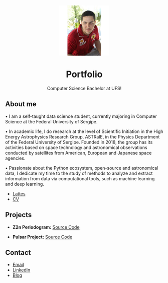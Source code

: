 
<!-- PROJECT LOGO -->
<br />
<p align="center">
  <a href="https://github.com/yohanalexander">
    <img src="/assets/img/signo.png" alt="Logo" width="160" height=160">
  </a>

  <h1 align="center">Portfolio</h1>

  <p align="center">
    Computer Science Bachelor at UFS!
    <br />

<!-- ABOUT THE PROJECT -->
## About me

• I am a self-taught data science student, currently majoring in Computer Science at the Federal University of Sergipe.
  
• In academic life, I do research at the level of Scientific Initiation in the High Energy Astrophysics Research Group, ASTRalE, in the Physics Department of the Federal University of Sergipe. Founded in 2018, the group has its activities based on space technology and astronomical observations conducted by satellites from American, European and Japanese space agencies.
  
• Passionate about the Python ecosystem, open-source and astronomical data, I dedicate my time to the study of methods to analyze and extract information from data via computational tools, such as machine learning and deep learning.

* [Lattes](http://lattes.cnpq.br/3252998540736621)
* [CV](https://yohanalexander.github.io/docs/cv-en.pdf)

## Projects

* **Z2n Periodogram:** [Source Code](https://github.com/yohanalexander/z2n-periodogram)

* **Pulsar Project:**  [Source Code](https://github.com/yohanalexander/pulsar-project)

## Contact

* [Email](mailto:yohanfranca@gmail.com)
* [LinkedIn](https://www.linkedin.com/in/yohanalexander)
* [Blog](http://yohanalexander.github.io/ephemeral-data)
